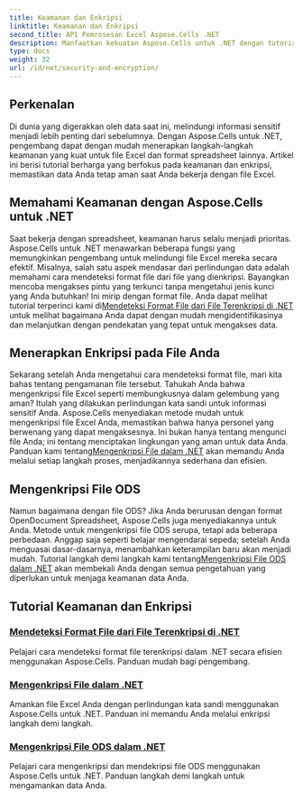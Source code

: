 ```yaml
---
title: Keamanan dan Enkripsi
linktitle: Keamanan dan Enkripsi
second_title: API Pemrosesan Excel Aspose.Cells .NET
description: Manfaatkan kekuatan Aspose.Cells untuk .NET dengan tutorial kami tentang keamanan dan enkripsi. Pelajari cara mendeteksi dan mengenkripsi file dengan mudah.
type: docs
weight: 32
url: /id/net/security-and-encryption/
---
```

## Perkenalan

Di dunia yang digerakkan oleh data saat ini, melindungi informasi sensitif menjadi lebih penting dari sebelumnya. Dengan Aspose.Cells untuk .NET, pengembang dapat dengan mudah menerapkan langkah-langkah keamanan yang kuat untuk file Excel dan format spreadsheet lainnya. Artikel ini berisi tutorial berharga yang berfokus pada keamanan dan enkripsi, memastikan data Anda tetap aman saat Anda bekerja dengan file Excel.

## Memahami Keamanan dengan Aspose.Cells untuk .NET

Saat bekerja dengan spreadsheet, keamanan harus selalu menjadi prioritas. Aspose.Cells untuk .NET menawarkan beberapa fungsi yang memungkinkan pengembang untuk melindungi file Excel mereka secara efektif. Misalnya, salah satu aspek mendasar dari perlindungan data adalah memahami cara mendeteksi format file dari file yang dienkripsi. Bayangkan mencoba mengakses pintu yang terkunci tanpa mengetahui jenis kunci yang Anda butuhkan! Ini mirip dengan format file. Anda dapat melihat tutorial terperinci kami di[Mendeteksi Format File dari File Terenkripsi di .NET](./detect-file-format-of-encrypted-files/) untuk melihat bagaimana Anda dapat dengan mudah mengidentifikasinya dan melanjutkan dengan pendekatan yang tepat untuk mengakses data.

## Menerapkan Enkripsi pada File Anda

Sekarang setelah Anda mengetahui cara mendeteksi format file, mari kita bahas tentang pengamanan file tersebut. Tahukah Anda bahwa mengenkripsi file Excel seperti membungkusnya dalam gelembung yang aman? Itulah yang dilakukan perlindungan kata sandi untuk informasi sensitif Anda. Aspose.Cells menyediakan metode mudah untuk mengenkripsi file Excel Anda, memastikan bahwa hanya personel yang berwenang yang dapat mengaksesnya. Ini bukan hanya tentang mengunci file Anda; ini tentang menciptakan lingkungan yang aman untuk data Anda. Panduan kami tentang[Mengenkripsi File dalam .NET](./encrypting-files/) akan memandu Anda melalui setiap langkah proses, menjadikannya sederhana dan efisien.

## Mengenkripsi File ODS

 Namun bagaimana dengan file ODS? Jika Anda berurusan dengan format OpenDocument Spreadsheet, Aspose.Cells juga menyediakannya untuk Anda. Metode untuk mengenkripsi file ODS serupa, tetapi ada beberapa perbedaan. Anggap saja seperti belajar mengendarai sepeda; setelah Anda menguasai dasar-dasarnya, menambahkan keterampilan baru akan menjadi mudah. Tutorial langkah demi langkah kami tentang[Mengenkripsi File ODS dalam .NET](./encrypting-ods-files/) akan membekali Anda dengan semua pengetahuan yang diperlukan untuk menjaga keamanan data Anda.

## Tutorial Keamanan dan Enkripsi
### [Mendeteksi Format File dari File Terenkripsi di .NET](./detect-file-format-of-encrypted-files/)
Pelajari cara mendeteksi format file terenkripsi dalam .NET secara efisien menggunakan Aspose.Cells. Panduan mudah bagi pengembang.
### [Mengenkripsi File dalam .NET](./encrypting-files/)
Amankan file Excel Anda dengan perlindungan kata sandi menggunakan Aspose.Cells untuk .NET. Panduan ini memandu Anda melalui enkripsi langkah demi langkah.
### [Mengenkripsi File ODS dalam .NET](./encrypting-ods-files/)
Pelajari cara mengenkripsi dan mendekripsi file ODS menggunakan Aspose.Cells untuk .NET. Panduan langkah demi langkah untuk mengamankan data Anda.